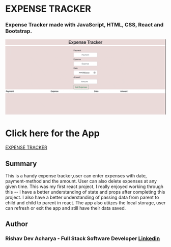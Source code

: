 # EXPENSE TRACKER

### Expense Tracker made with JavaScript, HTML, CSS, React and Bootstrap.

![App Picture](./Expense%20Tracker.gif)

# Click here for the App

[EXPENSE TRACKER](https://handy-expense-tracker.netlify.app/)

## Summary

This is a handy expense tracker,user can enter expenses with date, payment-method and the amount. User can also delete expenses at any given time. This was my first react project, I really enjoyed working through this -- I have a better understanding of state and props after completing this project. I also have a better understanding of passing data from parent to child and child to parent in react. The app also utiizes the local storage, user can refresh or exit the app and still have their data saved.

## Author

### Rishav Dev Acharya - Full Stack Software Developer [Linkedin](https://www.linkedin.com/in/rishav-acharya-0482051a7/)
